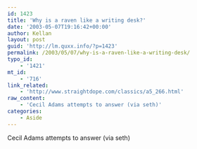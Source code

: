 ```yaml
---
id: 1423
title: 'Why is a raven like a writing desk?'
date: '2003-05-07T19:16:42+00:00'
author: Kellan
layout: post
guid: 'http://lm.quxx.info/?p=1423'
permalink: /2003/05/07/why-is-a-raven-like-a-writing-desk/
typo_id:
    - '1421'
mt_id:
    - '716'
link_related:
    - 'http://www.straightdope.com/classics/a5_266.html'
raw_content:
    - 'Cecil Adams attempts to answer (via seth)'
categories:
    - Aside
---
```


Cecil Adams attempts to answer (via seth)